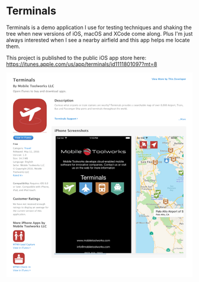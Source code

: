 # Terminals

Terminals is a  demo application I use for testing techniques and shaking the  tree when new versions of iOS, macOS and XCode come along.  Plus I'm just always interested when I see a nearby airfield and this app helps me locate them.

This project is published to the public iOS app store here: 
https://itunes.apple.com/us/app/terminals/id1111801097?mt=8


![Terminals  Screen](https://github.com/robkerr/Terminals_iOS/blob/master/terminals_screen.png)
